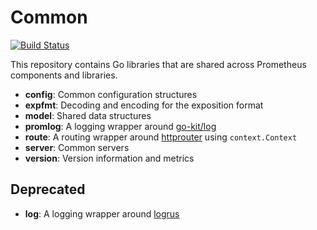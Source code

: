 # Common
[![Build Status](https://travis-ci.org/elasticsearch/common.svg)](https://travis-ci.org/elasticsearch/common)

This repository contains Go libraries that are shared across Prometheus
components and libraries.

* **config**: Common configuration structures
* **expfmt**: Decoding and encoding for the exposition format
* **model**: Shared data structures
* **promlog**: A logging wrapper around [go-kit/log](https://github.com/Schneizelw/go-kit/kit/tree/master/log)
* **route**: A routing wrapper around [httprouter](https://github.com/Schneizelw/julienschmidt/httprouter) using `context.Context`
* **server**: Common servers
* **version**: Version information and metrics

## Deprecated
* **log**: A logging wrapper around [logrus](https://github.com/Schneizelw/sirupsen/logrus)
